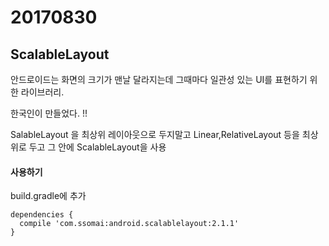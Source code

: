 # 20170830

## ScalableLayout

안드로이드는 화면의 크기가 맨날 달라지는데 그때마다 일관성 있는 UI를 표현하기 위한 라이브러리.

한국인이 만들었다. !!

SalableLayout 을 최상위 레이아웃으로 두지말고 Linear,RelativeLayout 등을 최상위로 두고 그 안에 ScalableLayout을 사용



#### 사용하기

build.gradle에 추가

```
dependencies {
  compile 'com.ssomai:android.scalablelayout:2.1.1'
}
```

